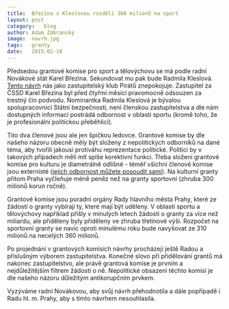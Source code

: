 ```yaml
---
title:	Březina s Kleslovou rozdělí 360 milionů na sport
layout:	post
category:	blog
author:	Adam Zábranský
image:	navrh.jpg
tags:	granty
date:	2015-02-18
---
```


Předsedou grantové komise pro sport a tělovýchovu se má podle radní Novákové stát Karel Březina. Sekundovat mu pak bude Radmila Kleslová. [Tento návrh](/assets/static/navrh-komise.pdf) nás jako zastupitelský klub Pirátů znepokojuje. Zastupitel za ČSSD Karel Březina byl před čtyřmi měsíci pravomocně odsouzen za trestný čin podvodu. Nominantka Radmila Kleslová je bývalou spolupracovnicí Státní bezpečnosti, není členskou zastupitelstva a dle nám dostupných informací postrádá odbornost v oblasti sportu (kromě toho, že je profesionální politickou přeběhlicí).

Tito dva členové jsou ale jen špičkou ledovce. Grantové komise by dle našeho názoru obecně měly být složeny z nepolitických odborníků na dané téma, aby tvořili jakousi protiváhu reprezentace politické. Politici by v takových případech měli mít spíše korektivní funkci. Třeba složení grantové komise pro kulturu je diametrálně odlišné - téměř všichni členové komise jsou externisté ([jejich odbornost můžete posoudit sami](http://www.praha.eu/jnp/cz/o_meste/primator_a_volene_organy/rada/komise_rady/index.html?commissionId=28682)). Na kulturní granty přitom Praha vyčleňuje méně peněz než na granty sportovní (zhruba 300 milionů korun ročně).

Grantové komise jsou poradní orgány Rady hlavního města Prahy, které ze žádostí o granty vybírají ty, které mají být uděleny. V oblasti sportu a tělovýchovy například přišly v minulých letech žádosti o granty za více než miliardu, ale přiděleny byly přiděleny ve zhruba třetinové výši. Rozpočet na sportovní granty se navíc oproti minulému roku bude navyšovat ze 310 milionů na necelých 360 milionů. 

Po projednání v grantových komisích návrhy procházejí ještě Radou a příslušným výborem zastupitelstva. Konečné slovo při přidělování grantů má nakonec zastupitelstvo, ale právě grantová komise je prvním a nejdůležitějším filtrem žádostí o ně. Nepolitické obsazení těchto komisí je dle našeho názoru důležitým antikorupčním prvkem.

Vyzýváme radní Novákovou, aby svůj návrh přehodnotila a dále popřípadě i Radu hl. m. Prahy, aby s tímto návrhem nesouhlasila.



